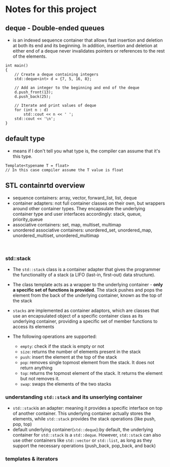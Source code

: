 # Notes for this project

## deque - Double-ended queues 
- is an indexed sequence container that allows fast insertion and deletion at both its end and its beginning. In addition, insertion and deletion at either end of a deque never invalidates pointers or references to the rest of the elements.

```
int main()
{
    // Create a deque containing integers
    std::deque<int> d = {7, 5, 16, 8};
 
    // Add an integer to the beginning and end of the deque
    d.push_front(13);
    d.push_back(25);
 
    // Iterate and print values of deque
    for (int n : d)
        std::cout << n << ' ';
    std::cout << '\n';
}
```

## default type
- means if I don't tell you what type is, the compiler can assume that it's this type.
```
Template<typename T = float>
// In this case compiler assume the T value is float
```


## STL containrtd overview
- sequence containers: array, vector, forward_list, list, deque
- container adapters: not full container classes on their own, but wrappers around other container types. They encapsulate the underlying container type and user interfaces accordingly: stack, queue, priority_queue
- associative containers: set, map, multiset, multimap
- unordered associative containers: unordered_set, unordered_map, unordered_multiset, unordered_multimap

<br>

### std::stack

- The ```std::stack``` class is a container adapter that gives the programmer the functionality of a stack (a LIFO (last-in, first-out) data structure).

- The class template acts as a wrapper to the underlying container - **only a specific set of functions is provided**. The stack pushes and pops the element from the back of the underlying container, known as the top of the stack

- ```stacks``` are implemented as container adaptors, which are classes that use an encapsulated object of a specific container class as its underlying container, providing a specific set of member functions to access its elements

- The following operations are supported:
    - ```empty```: check if the stack is empty or not
    - ```size```: returns the number of elements present in the stack
    - ```push```: insert the element at the top of the stack
    - ```pop```: removes single topmost element from the stack. It does not return anything
    - ```top```: returns the topmost element of the stack. It returns the element but not removes it.
    - ```swap```: swaps the elements of the two stacks

### understanding ```std::stack``` and its unserlying container
- ```std::stack```is an adapter: meaning it provides a specific interface on top of another container. This underlying container actually stores the elements, while ```std::stack``` provides the stack operations (like push, pop, top)
- default underlying container(```std::deque```):by default, the underlying container for ```std::stack``` is a ```std::deque```. However, ```std::stack``` can also use other containers like ```std::vector``` or ```std::list```, as long as they support the necessary operations (push_back, pop_back, and back)

### templates & iterators
